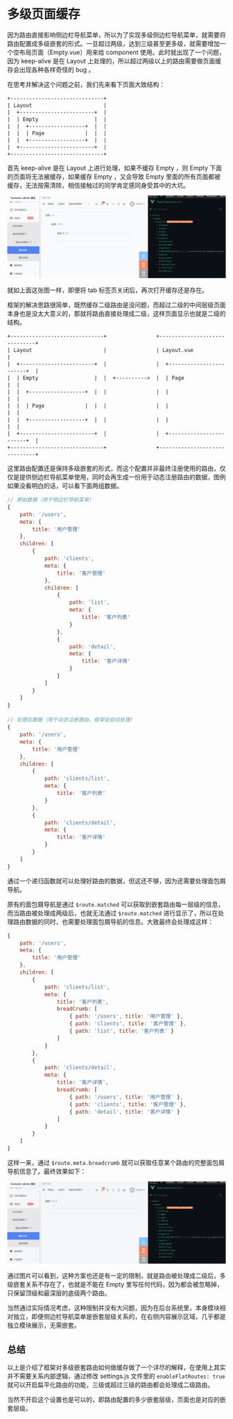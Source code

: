 # 多级页面缓存

因为路由直接影响侧边栏导航菜单，所以为了实现多级侧边栏导航菜单，就需要将路由配置成多级嵌套的形式。一旦超过两级，达到三级甚至更多级，就需要增加一个空布局页面（Empty.vue）用来给 component 使用。此时就出现了一个问题，因为 keep-alive 是在 Layout 上处理的，所以超过两级以上的路由需要做页面缓存会出现各种各样奇怪的 bug 。

在思考并解决这个问题之前，我们先来看下页面大致结构：

```
+------------------------------+
| Layout                       |
|  +------------------------+  |
|  | Empty                  |  |
|  |  +------------------+  |  |
|  |  | Page             |  |  |
|  |  +------------------+  |  |
|  +------------------------+  |
+------------------------------+
```

首先 keep-alive 是在 Layout 上进行处理，如果不缓存 Empty ，则 Empty 下面的页面将无法被缓存，如果缓存 Empty ，又会导致 Empty 里面的所有页面都被缓存，无法按需清除，相信接触过的同学肯定感同身受其中的大坑。

![](/keep-alive1.gif)

就如上面这张图一样，即便将 tab 标签页关闭后，再次打开缓存还是存在。

框架的解决思路很简单，既然缓存二级路由是没问题，而超过二级的中间层级页面本身也是没太大意义的，那就将路由直接处理成二级，这样页面显示也就是二级的结构。

```
+------------------------------+                +------------------------------+
| Layout                       |                | Layout.vue                   |
|  +------------------------+  |                |  +------------------------+  |
|  | Empty                  |  |  +---------->  |  | Page                   |  |
|  |  +------------------+  |  |                |  |                        |  |
|  |  | Page             |  |  |                |  |                        |  |
|  |  +------------------+  |  |                |  |                        |  |
|  +------------------------+  |                |  +------------------------+  |
+------------------------------+                +------------------------------+
```

这里路由配置还是保持多级嵌套的形式，而这个配置并非最终注册使用的路由，仅仅是提供侧边栏导航菜单使用，同时会再生成一份用于动态注册路由的数据，图例如果没看明白的话，可以看下面两组数据。

```js
// 原始数据（用于侧边栏导航菜单）
{
    path: '/users',
    meta: {
        title: '用户管理'
    },
    children: [
        {
            path: 'clients',
            meta: {
                title: '客户管理'
            },
            children: [
                {
                    path: 'list',
                    meta: {
                        title: '客户列表'
                    }
                },
                {
                    path: 'detail',
                    meta: {
                        title: '客户详情'
                    }
                }
            ]
        }
    ]
}

// 处理后数据（用于动态注册路由，框架会自动处理）
{
    path: '/users',
    meta: {
        title: '用户管理'
    },
    children: [
        {
            path: 'clients/list',
            meta: {
                title: '客户列表'
            }
        },
        {
            path: 'clients/detail',
            meta: {
                title: '客户详情'
            }
        }
    ]
}
```

通过一个递归函数就可以处理好路由的数据，但这还不够，因为还需要处理面包屑导航。

原有的面包屑导航是通过 `$route.matched` 可以获取到嵌套路由每一层级的信息，而当路由被处理成两级后，也就无法通过 `$route.matched` 进行显示了，所以在处理路由数据的同时，也需要处理面包屑导航的信息。大致最终会处理成这样：

```js
{
    path: '/users',
    meta: {
        title: '用户管理'
    },
    children: [
        {
            path: 'clients/list',
            meta: {
                title: '客户列表',
                breadCrumb: [
                    { path: '/users', title: '用户管理' },
                    { path: 'clients', title: '客户管理' },
                    { path: 'list', title: '客户列表' }
                ]
            }
        },
        {
            path: 'clients/detail',
            meta: {
                title: '客户详情',
                breadCrumb: [
                    { path: '/users', title: '用户管理' },
                    { path: 'clients', title: '客户管理' },
                    { path: 'detail', title: '客户详情' }
                ]
            }
        }
    ]
}
```

这样一来，通过 `$route.meta.breadcrumb` 就可以获取任意某个路由的完整面包屑导航信息了。最终效果如下：

![](/keep-alive2.gif)

通过图片可以看到，这种方案也还是有一定的限制，就是路由被处理成二级后，多级嵌套关系不存在了，也就是不能在 Empty 里写任何代码，因为都会被忽略掉，只保留顶级和最深层的底级两个路由。

当然通过实际情况考虑，这种限制并没有大问题，因为在后台系统里，本身模块相对独立，即便侧边栏导航菜单是嵌套层级关系的，在右侧内容展示区域，几乎都是独立模块展示，无需嵌套。

## 总结

以上是介绍了框架对多级嵌套路由如何做缓存做了一个详尽的解释，在使用上其实并不需要关系内部逻辑，通过修改 settings.js 文件里的 `enableFlatRoutes: true` 就可以开启扁平化路由的功能，三级或超过三级的路由都会处理成二级路由。

当然不开启这个设置也是可以的，即路由配置的多少嵌套层级，页面也是对应的嵌套层级。